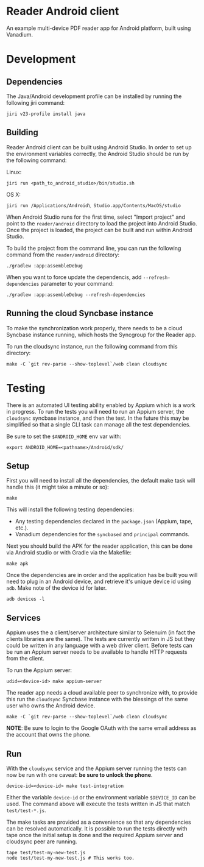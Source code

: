 # Reader Android client

An example multi-device PDF reader app for Android platform, built using Vanadium.


# Development

## Dependencies

The Java/Android development profile can be installed by running the following jiri command:

    jiri v23-profile install java

## Building

Reader Android client can be built using Android Studio.
In order to set up the environment variables correctly,
the Android Studio should be run by the following command:

Linux:

    jiri run <path_to_android_studio>/bin/studio.sh

OS X:

    jiri run /Applications/Android\ Studio.app/Contents/MacOS/studio

When Android Studio runs for the first time,
select "Import project" and point to the `reader/android` directory to load the project into Android Studio.
Once the project is loaded, the project can be built and run within Android Studio.

To build the project from the command line, you can run the following command from the `reader/android` directory:

    ./gradlew :app:assembleDebug

When you want to force update the dependencis, add `--refresh-dependencies` parameter to your command:

    ./gradlew :app:assembleDebug --refresh-dependencies

## Running the cloud Syncbase instance

To make the synchronization work properly,
there needs to be a cloud Syncbase instance running, which hosts the Syncgroup for the Reader app.

To run the cloudsync instance, run the following command from this directory:

    make -C `git rev-parse --show-toplevel`/web clean cloudsync

# Testing

There is an automated UI testing ability enabled by Appium which is a work in progress. To run the tests you will need to run an Appium server, the `cloudsync` syncbase instance, and then the test. In the future this may be simplified so that a single CLI task can manage all the test dependencies.

Be sure to set the `$ANDROID_HOME` env var with:

    export ANDROID_HOME=<pathname>/Android/sdk/

## Setup

First you will need to install all the dependencies, the default make task will handle this (it might take a minute or so):

    make

This will install the following testing dependencies:

* Any testing dependencies declared in the `package.json` (Appium, tape, etc.).
* Vanadium dependencies for the `syncbased` and `principal` commands.

Next you should build the APK for the reader application, this can be done via Android studio or with Gradle via the Makefile:

    make apk

Once the dependencies are in order and the application has be built you will need to plug in an Android device, and retrieve it's unique device id using `adb`. Make note of the device id for later.

    adb devices -l

## Services

Appium uses the a client/server architecture similar to Selenuim (in fact the clients libraries are the same). The tests are currently written in JS but they could be written in any language with a web driver client. Before tests can be run an Appium server needs to be available to handle HTTP requests from the client.

To run the Appium server:

    udid=<device-id> make appium-server

The reader app needs a cloud available peer to synchronize with, to provide this run the `cloudsync` Syncbase instance with the blessings of the same user who owns the Android device.

    make -C `git rev-parse --show-toplevel`/web clean cloudsync

**NOTE**: Be sure to login to the Google OAuth with the same email address as the account that owns the phone.

## Run

With the `cloudsync` service and the Appium server running the tests can now be run with one caveat: **be sure to unlock the phone**.

    device-id=<device-id> make test-integration

Either the variable `device-id` or the environment variable `$DEVICE_ID` can be used. The command above will execute the tests written in JS that match `test/test-*.js`.

The make tasks are provided as a convenience so that any dependencies can be resolved automatically. It is possible to run the tests directly with tape once the initial setup is done and the required Appium server and cloudsync peer are running.

    tape test/test-my-new-test.js
    node test/test-my-new-test.js # This works too.

[Appium]: http://appium.io/
